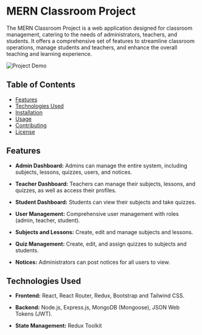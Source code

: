 # MERN Classroom Project

The MERN Classroom Project is a web application designed for classroom management, catering to the needs of administrators, teachers, and students. It offers a comprehensive set of features to streamline classroom operations, manage students and teachers, and enhance the overall teaching and learning experience.

![Project Demo](path-to-demo-gif-or-screenshot)

## Table of Contents
- [Features](#features)
- [Technologies Used](#technologies-used)
- [Installation](#installation)
- [Usage](#usage)
- [Contributing](#contributing)
- [License](#license)

## Features

- **Admin Dashboard:** Admins can manage the entire system, including subjects, lessons, quizzes, users, and notices.

- **Teacher Dashboard:** Teachers can manage their subjects, lessons, and quizzes, as well as access their profiles.

- **Student Dashboard:** Students can view their subjects and take quizzes.

- **User Management:** Comprehensive user management with roles (admin, teacher, student).

- **Subjects and Lessons:** Create, edit and manage subjects and lessons.

- **Quiz Management:** Create, edit, and assign quizzes to subjects and students.

- **Notices:** Administrators can post notices for all users to view.

## Technologies Used

- **Frontend:** React, React Router, Redux, Bootstrap and Tailwind CSS.

- **Backend:** Node.js, Express.js, MongoDB (Mongoose), JSON Web Tokens (JWT).

- **State Management:** Redux Toolkit


